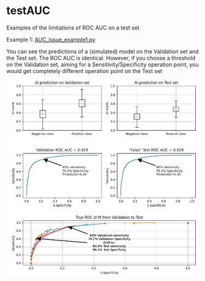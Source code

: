 # testAUC

Examples of the limitations of ROC AUC on a test set

Example 1: [AUC_issue_example1.py](https://github.com/alonhzn/testAUC/blob/main/AUC_issue_example1.py "AUC_issue_example1.py")

You can see the predictions of a (simulated) model on the Validation set and the Test set. The ROC AUC is identical. However, if you choose a threshold on the Validation set, aiming for a Sensitivity/Specificity operation point, you would get completely different operation point on the Test set

![alt text](https://github.com/alonhzn/testAUC/blob/main/images/example1.png?raw=true)
